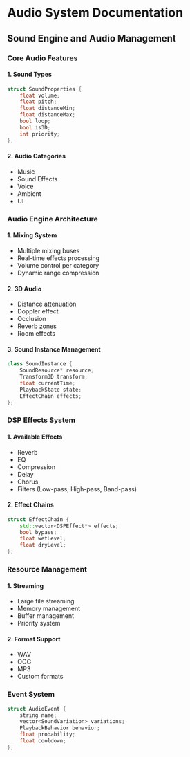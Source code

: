 # Audio System Documentation
## Sound Engine and Audio Management

### Core Audio Features

#### 1. Sound Types
```cpp
struct SoundProperties {
    float volume;
    float pitch;
    float distanceMin;
    float distanceMax;
    bool loop;
    bool is3D;
    int priority;
};
```

#### 2. Audio Categories
- Music
- Sound Effects
- Voice
- Ambient
- UI

### Audio Engine Architecture

#### 1. Mixing System
- Multiple mixing buses
- Real-time effects processing
- Volume control per category
- Dynamic range compression

#### 2. 3D Audio
- Distance attenuation
- Doppler effect
- Occlusion
- Reverb zones
- Room effects

#### 3. Sound Instance Management
```cpp
class SoundInstance {
    SoundResource* resource;
    Transform3D transform;
    float currentTime;
    PlaybackState state;
    EffectChain effects;
};
```

### DSP Effects System

#### 1. Available Effects
- Reverb
- EQ
- Compression
- Delay
- Chorus
- Filters (Low-pass, High-pass, Band-pass)

#### 2. Effect Chains
```cpp
struct EffectChain {
    std::vector<DSPEffect*> effects;
    bool bypass;
    float wetLevel;
    float dryLevel;
};
```

### Resource Management

#### 1. Streaming
- Large file streaming
- Memory management
- Buffer management
- Priority system

#### 2. Format Support
- WAV
- OGG
- MP3
- Custom formats

### Event System
```cpp
struct AudioEvent {
    string name;
    vector<SoundVariation> variations;
    PlaybackBehavior behavior;
    float probability;
    float cooldown;
};
```